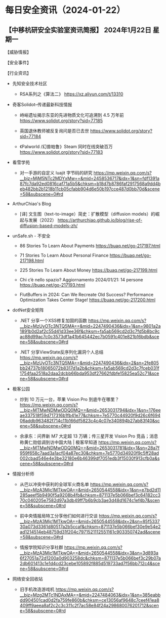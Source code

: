 # 每日安全资讯（2024-01-22）

【中移杭研安全实验室资讯简报】
2024年1月22日 星期一
---------------------------
【威胁情报】

【安全事件】

【行业资讯】

- 先知安全技术社区
  - RSA系列之《算法二》
https://xz.aliyun.com/t/13310

- 奇客Solidot–传递最新科技情报
  - 峙峪遗址揭示东亚的先进物质文化可追溯到 4.5 万年前
https://www.solidot.org/story?sid=77185

  - 英国退休教师被反复询问是否已去世
https://www.solidot.org/story?sid=77184

  - 《Palworld /幻兽帕鲁》Steam 同时在线突破百万
https://www.solidot.org/story?sid=77183

- 看雪学苑
  - 对一手游的自定义 luajit 字节码的研究
https://mp.weixin.qq.com/s?__biz=MjM5NTc2MDYxMw==&mid=2458536717&idx=1&sn=fdf1391a87fc7da92ed0816caf71a5b5&chksm=b18d7b8786faf2917568a9dd4beb482bb2b1218b11cb05cfabb904d6e50b197cce487d0bb70d&scene=58&subscene=0#rd

- ArthurChiao's Blog
  - [译] 文生图（text-to-image）简史：扩散模型（diffusion models）的崛起与发展（2022）
https://arthurchiao.github.io/blog/rise-of-diffusion-based-models-zh/

- unSafe.sh - 不安全
  - 86 Stories To Learn About Payments
https://buaq.net/go-217197.html

  - 71 Stories To Learn About Personal Finance
https://buaq.net/go-217198.html

  - 225 Stories To Learn About Money
https://buaq.net/go-217199.html

  - Chi c’è nello spazio? Aggiornamento 2024/01/21: 14 persone
https://buaq.net/go-217193.html

  - FlutBuffers in 2024: Can We Recreate Old Success? Performance Optimization Takes Center Stage!
https://buaq.net/go-217200.html

- dotNet安全矩阵
  - .NET 分享一个XSS修复加固的函数
https://mp.weixin.qq.com/s?__biz=MzUyOTc3NTQ5MA==&mid=2247490436&idx=1&sn=9801a2a1891b0d2af2c55d41d33ee36f&chksm=fa5ab569cd2d3c7fd5b8bc9cac88d99ac7c0c3573df1a41b645442ec7b0591c401e821b16bdb&scene=58&subscene=0#rd

  - .NET 分享ViewState反序列化漏洞个人总结
https://mp.weixin.qq.com/s?__biz=MzUyOTc3NTQ5MA==&mid=2247490436&idx=2&sn=2fe805bb24737b18065072b8317d1a2b&chksm=fa5ab569cd2d3c7fceb031f1754faa2518a2daa2dcbb66bda953df27662fdbfe15825ea52c71&scene=58&subscene=0#rd

- 极客公园
  - 炒到 10 万元一台，苹果 Vision Pro 到底牛在哪里？
https://mp.weixin.qq.com/s?__biz=MTMwNDMwODQ0MQ==&mid=2653031794&idx=1&sn=176eeae337518f59d717316b1fb41e77&chksm=7e5770c44920f9d26c6f69406addb963482f714c11b166df5823c4c4c07e340894b27ab83f40&scene=58&subscene=0#rd

  - 余承东：问界新 M7 大定超 13 万辆；传三星开发 Vision Pro 竞品；消息称黄仁勋低调到访中国大陆 | 极客早知道
https://mp.weixin.qq.com/s?__biz=MTMwNDMwODQ0MQ==&mid=2653031781&idx=1&sn=28a7f959f658c7aad3a1acf04a87ec30&chksm=7e5770d34920f9c5ff28ad002cbad546e4e3be32180e6b46399df7051edb3f15030f913cfb0a&scene=58&subscene=0#rd

- 情报分析师
  - 从巴以冲突中获利的全球军火商名单
https://mp.weixin.qq.com/s?__biz=MzA3Mjc1MTkwOA==&mid=2650544558&idx=1&sn=e7bd2d11285aeef5b9490f5a9208b4fb&chksm=871137e5b066bef3c64182cc370c040205e7582d97a3db49ff7b6b9cb3ae3d48d1674c1ef4b7&scene=58&subscene=0#rd

  - 前中央情报局特工分享他们如何进行交谈
https://mp.weixin.qq.com/s?__biz=MzA3Mjc1MTkwOA==&mid=2650544558&idx=2&sn=85f533730a073d3361d80517a2b5ccaf&chksm=871137e5b066bef30e9e54e2ad1214514eb48759d31f204c7971521112551161c903350742ad&scene=58&subscene=0#rd

  - 情报学院知识分享社群
https://mp.weixin.qq.com/s?__biz=MzA3Mjc1MTkwOA==&mid=2650544558&idx=3&sn=3d893a6f27051a72d1200a0d903258dc&chksm=871137e5b066bef3c29b07a2db601413c1e1d4cd23cebe105892f885d519733ad7f56bb712c4&scene=58&subscene=0#rd

- 网络安全回收站
  - 旧手机改造游戏机
https://mp.weixin.qq.com/s?__biz=Mzg2MTc1NDAxMA==&mid=2247484063&idx=1&sn=385eabbdd904501cad0d2fa759fe860b&chksm=ce13056af9648c7ceef41ea8409ff9aeea8af2c2c3c311c2f7ac58e84f24a298680076201712&scene=58&subscene=0#rd

